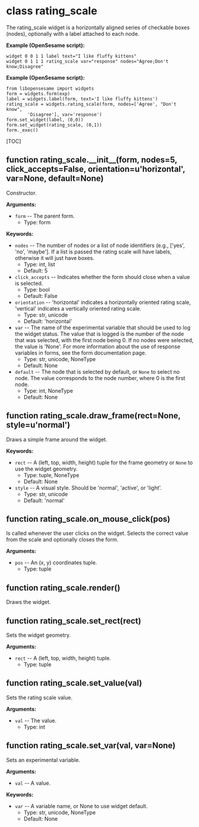 <div class="ClassDoc YAMLDoc" id="rating_scale" markdown="1">

# class __rating_scale__

The rating_scale widget is a horizontally aligned series of checkable
boxes (nodes), optionally with a label attached to each node.

__Example (OpenSesame script):__

~~~
widget 0 0 1 1 label text="I like fluffy kittens"
widget 0 1 1 1 rating_scale var="response" nodes="Agree;Don't know;Disagree"
~~~

__Example (OpenSesame script):__

~~~ .python
from libopensesame import widgets
form = widgets.form(exp)
label = widgets.label(form, text='I like fluffy kittens')
rating_scale = widgets.rating_scale(form, nodes=['Agree', "Don't know",
        'Disagree'], var='response')
form.set_widget(label, (0,0))
form.set_widget(rating_scale, (0,1))
form._exec()
~~~

[TOC]

<div class="FunctionDoc YAMLDoc" id="rating_scale-__init__" markdown="1">

## function __rating\_scale\.\_\_init\_\___\(form, nodes=5, click\_accepts=False, orientation=u'horizontal', var=None, default=None\)

Constructor.

__Arguments:__

- `form` -- The parent form.
	- Type: form

__Keywords:__

- `nodes` -- The number of nodes or a list of node identifiers (e.g., ['yes', 'no', 'maybe']. If a list is passed the rating scale will have labels, otherwise it will just have boxes.
	- Type: int, list
	- Default: 5
- `click_accepts` -- Indicates whether the form should close when a value is selected.
	- Type: bool
	- Default: False
- `orientation` -- 'horizontal' indicates a horizontally oriented rating
scale, 'vertical' indicates a vertically oriented rating
scale.
	- Type: str, unicode
	- Default: 'horizontal'
- `var` -- The name of the experimental variable that should be used to log the widget status. The value that is logged is the number of the node that was selected, with the first node being 0. If no nodes were selected, the value is 'None'. For more information about the use of response variables in forms, see the form documentation page.
	- Type: str, unicode, NoneType
	- Default: None
- `default` -- The node that is selected by default, or `None` to select no node. The value corresponds to the node number, where 0 is the first node.
	- Type: int, NoneType
	- Default: None

</div>

[rating_scale.__init__]: #rating_scale-__init__
[__init__]: #rating_scale-__init__

<div class="FunctionDoc YAMLDoc" id="rating_scale-draw_frame" markdown="1">

## function __rating\_scale\.draw\_frame__\(rect=None, style=u'normal'\)

Draws a simple frame around the widget.

__Keywords:__

- `rect` -- A (left, top, width, height) tuple for the frame geometry or `None` to use the widget geometry.
	- Type: tuple, NoneType
	- Default: None
- `style` -- A visual style. Should be 'normal', 'active', or 'light'.
	- Type: str, unicode
	- Default: 'normal'

</div>

[rating_scale.draw_frame]: #rating_scale-draw_frame
[draw_frame]: #rating_scale-draw_frame

<div class="FunctionDoc YAMLDoc" id="rating_scale-on_mouse_click" markdown="1">

## function __rating\_scale\.on\_mouse\_click__\(pos\)

Is called whenever the user clicks on the widget. Selects the correct value from the scale and optionally closes the form.

__Arguments:__

- `pos` -- An (x, y) coordinates tuple.
	- Type: tuple

</div>

[rating_scale.on_mouse_click]: #rating_scale-on_mouse_click
[on_mouse_click]: #rating_scale-on_mouse_click

<div class="FunctionDoc YAMLDoc" id="rating_scale-render" markdown="1">

## function __rating\_scale\.render__\(\)

Draws the widget.

</div>

[rating_scale.render]: #rating_scale-render
[render]: #rating_scale-render

<div class="FunctionDoc YAMLDoc" id="rating_scale-set_rect" markdown="1">

## function __rating\_scale\.set\_rect__\(rect\)

Sets the widget geometry.

__Arguments:__

- `rect` -- A (left, top, width, height) tuple.
	- Type: tuple

</div>

[rating_scale.set_rect]: #rating_scale-set_rect
[set_rect]: #rating_scale-set_rect

<div class="FunctionDoc YAMLDoc" id="rating_scale-set_value" markdown="1">

## function __rating\_scale\.set\_value__\(val\)

Sets the rating scale value.

__Arguments:__

- `val` -- The value.
	- Type: int

</div>

[rating_scale.set_value]: #rating_scale-set_value
[set_value]: #rating_scale-set_value

<div class="FunctionDoc YAMLDoc" id="rating_scale-set_var" markdown="1">

## function __rating\_scale\.set\_var__\(val, var=None\)

Sets an experimental variable.

__Arguments:__

- `val` -- A value.

__Keywords:__

- `var` -- A variable name, or None to use widget default.
	- Type: str, unicode, NoneType
	- Default: None

</div>

[rating_scale.set_var]: #rating_scale-set_var
[set_var]: #rating_scale-set_var

</div>

[rating_scale]: #rating_scale

